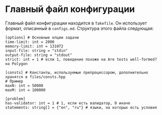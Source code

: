 # Главный файл конфигурации

Главный файл конфигурации находится в `Takefile`. Он использует формат, описанный в `configs.md`. Структура этого файла следующая:

~~~~~
[options] # Основные опции задачи
time-limit: int = 2000 
memory-limit: int = 131072
input-file: string = "stdin"
output-file: string = "stdout"
strict: int = 1 # если 1, поведение похоже на Are tests well-formed? на Polygon

[consts] # Константы, используемые препроцессором, дополнительно хранятся в files/consts.hpp
# Пример
maxN: int = 50000
maxM: int = 100000

[problem]
has-validator: int = 1 # 1, если есть валидатор, 0 иначе
statements: string[] = {"en", "ru"} # языки, на которых есть условия
~~~~~
